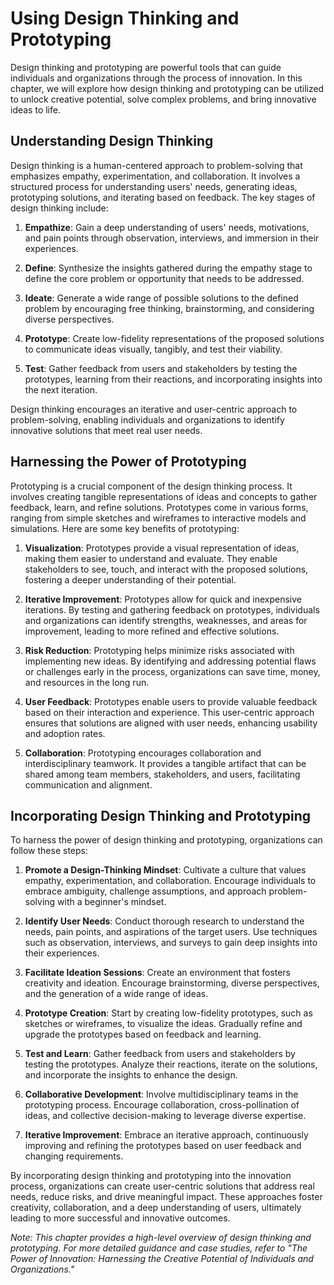 Using Design Thinking and Prototyping
==============================================

Design thinking and prototyping are powerful tools that can guide individuals and organizations through the process of innovation. In this chapter, we will explore how design thinking and prototyping can be utilized to unlock creative potential, solve complex problems, and bring innovative ideas to life.

Understanding Design Thinking
-----------------------------

Design thinking is a human-centered approach to problem-solving that emphasizes empathy, experimentation, and collaboration. It involves a structured process for understanding users' needs, generating ideas, prototyping solutions, and iterating based on feedback. The key stages of design thinking include:

1. **Empathize**: Gain a deep understanding of users' needs, motivations, and pain points through observation, interviews, and immersion in their experiences.

2. **Define**: Synthesize the insights gathered during the empathy stage to define the core problem or opportunity that needs to be addressed.

3. **Ideate**: Generate a wide range of possible solutions to the defined problem by encouraging free thinking, brainstorming, and considering diverse perspectives.

4. **Prototype**: Create low-fidelity representations of the proposed solutions to communicate ideas visually, tangibly, and test their viability.

5. **Test**: Gather feedback from users and stakeholders by testing the prototypes, learning from their reactions, and incorporating insights into the next iteration.

Design thinking encourages an iterative and user-centric approach to problem-solving, enabling individuals and organizations to identify innovative solutions that meet real user needs.

Harnessing the Power of Prototyping
-----------------------------------

Prototyping is a crucial component of the design thinking process. It involves creating tangible representations of ideas and concepts to gather feedback, learn, and refine solutions. Prototypes come in various forms, ranging from simple sketches and wireframes to interactive models and simulations. Here are some key benefits of prototyping:

1. **Visualization**: Prototypes provide a visual representation of ideas, making them easier to understand and evaluate. They enable stakeholders to see, touch, and interact with the proposed solutions, fostering a deeper understanding of their potential.

2. **Iterative Improvement**: Prototypes allow for quick and inexpensive iterations. By testing and gathering feedback on prototypes, individuals and organizations can identify strengths, weaknesses, and areas for improvement, leading to more refined and effective solutions.

3. **Risk Reduction**: Prototyping helps minimize risks associated with implementing new ideas. By identifying and addressing potential flaws or challenges early in the process, organizations can save time, money, and resources in the long run.

4. **User Feedback**: Prototypes enable users to provide valuable feedback based on their interaction and experience. This user-centric approach ensures that solutions are aligned with user needs, enhancing usability and adoption rates.

5. **Collaboration**: Prototyping encourages collaboration and interdisciplinary teamwork. It provides a tangible artifact that can be shared among team members, stakeholders, and users, facilitating communication and alignment.

Incorporating Design Thinking and Prototyping
---------------------------------------------

To harness the power of design thinking and prototyping, organizations can follow these steps:

1. **Promote a Design-Thinking Mindset**: Cultivate a culture that values empathy, experimentation, and collaboration. Encourage individuals to embrace ambiguity, challenge assumptions, and approach problem-solving with a beginner's mindset.

2. **Identify User Needs**: Conduct thorough research to understand the needs, pain points, and aspirations of the target users. Use techniques such as observation, interviews, and surveys to gain deep insights into their experiences.

3. **Facilitate Ideation Sessions**: Create an environment that fosters creativity and ideation. Encourage brainstorming, diverse perspectives, and the generation of a wide range of ideas.

4. **Prototype Creation**: Start by creating low-fidelity prototypes, such as sketches or wireframes, to visualize the ideas. Gradually refine and upgrade the prototypes based on feedback and learning.

5. **Test and Learn**: Gather feedback from users and stakeholders by testing the prototypes. Analyze their reactions, iterate on the solutions, and incorporate the insights to enhance the design.

6. **Collaborative Development**: Involve multidisciplinary teams in the prototyping process. Encourage collaboration, cross-pollination of ideas, and collective decision-making to leverage diverse expertise.

7. **Iterative Improvement**: Embrace an iterative approach, continuously improving and refining the prototypes based on user feedback and changing requirements.

By incorporating design thinking and prototyping into the innovation process, organizations can create user-centric solutions that address real needs, reduce risks, and drive meaningful impact. These approaches foster creativity, collaboration, and a deep understanding of users, ultimately leading to more successful and innovative outcomes.

*Note: This chapter provides a high-level overview of design thinking and prototyping. For more detailed guidance and case studies, refer to "The Power of Innovation: Harnessing the Creative Potential of Individuals and Organizations."*
